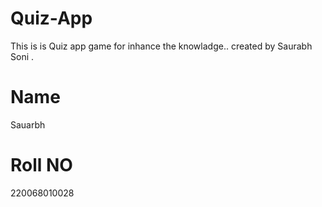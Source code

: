 # Quiz-App
This is is Quiz app game for inhance the knowladge..
created by Saurabh Soni .

# Name 
Sauarbh

# Roll NO
220068010028

